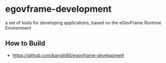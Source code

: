 # egovframe-development
 a set of tools for developing applications, based on the eGovFrame Runtime Environment

## How to Build
* https://github.com/kangih90/egovframe-development
